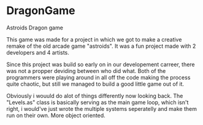 # DragonGame
Astroids Dragon game

This game was made for a project in which we got to make a creative remake of the old arcade game "astroids".
It was a fun project made with 2 developers and 4 artists.

Since this project was build so early on in our developement carreer, there was not a propper deviding between who did what. Both of the programmers were playing around in all off the code making the process quite chaotic, but still we managed to build a good little game out of it.

Obviously i wouuld do alot of things differently now looking back.
The "Levels.as" class is basically serving as the main game loop, which isn't right, i would've just wrote the multiple systems seperatelly and make them run on their own. More object oriented.

